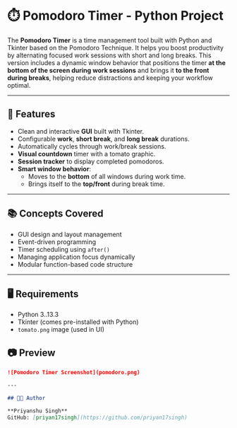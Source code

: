 # ⏱️ Pomodoro Timer - Python Project

The **Pomodoro Timer** is a time management tool built with Python and Tkinter based on the Pomodoro Technique. It helps you boost productivity by alternating focused work sessions with short and long breaks. This version includes a dynamic window behavior that positions the timer **at the bottom of the screen during work sessions** and brings it **to the front during breaks**, helping reduce distractions and keeping your workflow optimal.

---

## 🚀 Features

- Clean and interactive **GUI** built with Tkinter.
- Configurable **work**, **short break**, and **long break** durations.
- Automatically cycles through work/break sessions.
- **Visual countdown** timer with a tomato graphic.
- **Session tracker** to display completed pomodoros.
- **Smart window behavior**:
  - Moves to the **bottom** of all windows during work time.
  - Brings itself to the **top/front** during break time.

---

## 📚 Concepts Covered

- GUI design and layout management
- Event-driven programming
- Timer scheduling using `after()`
- Managing application focus dynamically
- Modular function-based code structure

---

## 🖥️ Requirements

- Python 3..13.3
- Tkinter (comes pre-installed with Python)
- `tomato.png` image (used in UI)

## 📷 Preview

```markdown
![Pomodoro Timer Screenshot](pomodoro.png)

---

## 👨‍💻 Author

**Priyanshu Singh**  
GitHub: [priyan17singh](https://github.com/priyan17singh)
